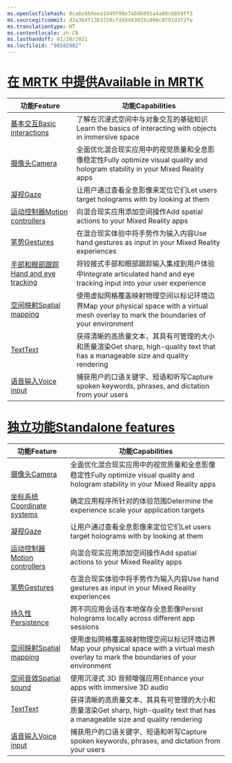 ```yaml
---
ms.openlocfilehash: 8ca6c6b4eea1d49f98e7a04b091a4a08cb859ff3
ms.sourcegitcommit: d3a3b4f13b3728cfdd4d43035c806c0791d3f2fe
ms.translationtype: HT
ms.contentlocale: zh-CN
ms.lasthandoff: 01/20/2021
ms.locfileid: "98582982"
---
```

# <a name="available-in-mrtk"></a>[<span data-ttu-id="04090-101">在 MRTK 中提供</span><span class="sxs-lookup"><span data-stu-id="04090-101">Available in MRTK</span></span>](#tab/mrtk)

|  <span data-ttu-id="04090-102">功能</span><span class="sxs-lookup"><span data-stu-id="04090-102">Feature</span></span>  |  <span data-ttu-id="04090-103">功能</span><span class="sxs-lookup"><span data-stu-id="04090-103">Capabilities</span></span>  |
| --- | --- |
| [<span data-ttu-id="04090-104">基本交互</span><span class="sxs-lookup"><span data-stu-id="04090-104">Basic interactions</span></span>](../unity/mrtk-101.md) | <span data-ttu-id="04090-105">了解在沉浸式空间中与对象交互的基础知识</span><span class="sxs-lookup"><span data-stu-id="04090-105">Learn the basics of interacting with objects in immersive space</span></span> |
| [<span data-ttu-id="04090-106">摄像头</span><span class="sxs-lookup"><span data-stu-id="04090-106">Camera</span></span>](../unity/camera-in-unity.md) | <span data-ttu-id="04090-107">全面优化混合现实应用中的视觉质量和全息影像稳定性</span><span class="sxs-lookup"><span data-stu-id="04090-107">Fully optimize visual quality and hologram stability in your Mixed Reality apps</span></span> |
| [<span data-ttu-id="04090-108">凝视</span><span class="sxs-lookup"><span data-stu-id="04090-108">Gaze</span></span>](../unity/gaze-in-unity.md) | <span data-ttu-id="04090-109">让用户通过查看全息影像来定位它们</span><span class="sxs-lookup"><span data-stu-id="04090-109">Let users target holograms with by looking at them</span></span> |
| [<span data-ttu-id="04090-110">运动控制器</span><span class="sxs-lookup"><span data-stu-id="04090-110">Motion controllers</span></span>](../unity/motion-controllers-in-unity.md) | <span data-ttu-id="04090-111">向混合现实应用添加空间操作</span><span class="sxs-lookup"><span data-stu-id="04090-111">Add spatial actions to your Mixed Reality apps</span></span> |
| [<span data-ttu-id="04090-112">笔势</span><span class="sxs-lookup"><span data-stu-id="04090-112">Gestures</span></span>](../unity/gestures-in-unity.md) | <span data-ttu-id="04090-113">在混合现实体验中将手势作为输入内容</span><span class="sxs-lookup"><span data-stu-id="04090-113">Use hand gestures as input in your Mixed Reality experiences</span></span> |
| [<span data-ttu-id="04090-114">手部和眼部跟踪</span><span class="sxs-lookup"><span data-stu-id="04090-114">Hand and eye tracking</span></span>](../unity/hand-eye-in-unity.md) | <span data-ttu-id="04090-115">将铰接式手部和眼部跟踪输入集成到用户体验中</span><span class="sxs-lookup"><span data-stu-id="04090-115">Integrate articulated hand and eye tracking input into your user experience</span></span> |
| [<span data-ttu-id="04090-116">空间映射</span><span class="sxs-lookup"><span data-stu-id="04090-116">Spatial mapping</span></span>](../unity/spatial-mapping-in-unity.md) | <span data-ttu-id="04090-117">使用虚拟网格覆盖映射物理空间以标记环境边界</span><span class="sxs-lookup"><span data-stu-id="04090-117">Map your physical space with a virtual mesh overlay to mark the boundaries of your environment</span></span> |
| [<span data-ttu-id="04090-118">Text</span><span class="sxs-lookup"><span data-stu-id="04090-118">Text</span></span>](../unity/text-in-unity.md) | <span data-ttu-id="04090-119">获得清晰的高质量文本，其具有可管理的大小和质量渲染</span><span class="sxs-lookup"><span data-stu-id="04090-119">Get sharp, high-quality text that has a manageable size and quality rendering</span></span> |
| [<span data-ttu-id="04090-120">语音输入</span><span class="sxs-lookup"><span data-stu-id="04090-120">Voice input</span></span>](../unity/voice-input-in-unity.md) | <span data-ttu-id="04090-121">捕获用户的口语关键字、短语和听写</span><span class="sxs-lookup"><span data-stu-id="04090-121">Capture spoken keywords, phrases, and dictation from your users</span></span>|

# <a name="standalone-features"></a>[<span data-ttu-id="04090-122">独立功能</span><span class="sxs-lookup"><span data-stu-id="04090-122">Standalone features</span></span>](#tab/standalone)

|  <span data-ttu-id="04090-123">功能</span><span class="sxs-lookup"><span data-stu-id="04090-123">Feature</span></span>  |  <span data-ttu-id="04090-124">功能</span><span class="sxs-lookup"><span data-stu-id="04090-124">Capabilities</span></span>  |
| --- | --- |
| [<span data-ttu-id="04090-125">摄像头</span><span class="sxs-lookup"><span data-stu-id="04090-125">Camera</span></span>](../unity/camera-in-unity.md) | <span data-ttu-id="04090-126">全面优化混合现实应用中的视觉质量和全息影像稳定性</span><span class="sxs-lookup"><span data-stu-id="04090-126">Fully optimize visual quality and hologram stability in your Mixed Reality apps</span></span> |
| [<span data-ttu-id="04090-127">坐标系统</span><span class="sxs-lookup"><span data-stu-id="04090-127">Coordinate systems</span></span>](../unity/coordinate-systems-in-unity.md) | <span data-ttu-id="04090-128">确定应用程序所针对的体验范围</span><span class="sxs-lookup"><span data-stu-id="04090-128">Determine the experience scale your application targets</span></span> |
| [<span data-ttu-id="04090-129">凝视</span><span class="sxs-lookup"><span data-stu-id="04090-129">Gaze</span></span>](../unity/gaze-in-unity.md) | <span data-ttu-id="04090-130">让用户通过查看全息影像来定位它们</span><span class="sxs-lookup"><span data-stu-id="04090-130">Let users target holograms with by looking at them</span></span> |
| [<span data-ttu-id="04090-131">运动控制器</span><span class="sxs-lookup"><span data-stu-id="04090-131">Motion controllers</span></span>](../unity/motion-controllers-in-unity.md) | <span data-ttu-id="04090-132">向混合现实应用添加空间操作</span><span class="sxs-lookup"><span data-stu-id="04090-132">Add spatial actions to your Mixed Reality apps</span></span> |
| [<span data-ttu-id="04090-133">笔势</span><span class="sxs-lookup"><span data-stu-id="04090-133">Gestures</span></span>](../unity/gestures-in-unity.md) | <span data-ttu-id="04090-134">在混合现实体验中将手势作为输入内容</span><span class="sxs-lookup"><span data-stu-id="04090-134">Use hand gestures as input in your Mixed Reality experiences</span></span> |
| [<span data-ttu-id="04090-135">持久性</span><span class="sxs-lookup"><span data-stu-id="04090-135">Persistence</span></span>](../unity/persistence-in-unity.md) | <span data-ttu-id="04090-136">跨不同应用会话在本地保存全息影像</span><span class="sxs-lookup"><span data-stu-id="04090-136">Persist holograms locally across different app sessions</span></span> |
| [<span data-ttu-id="04090-137">空间映射</span><span class="sxs-lookup"><span data-stu-id="04090-137">Spatial mapping</span></span>](../unity/spatial-mapping-in-unity.md) | <span data-ttu-id="04090-138">使用虚拟网格覆盖映射物理空间以标记环境边界</span><span class="sxs-lookup"><span data-stu-id="04090-138">Map your physical space with a virtual mesh overlay to mark the boundaries of your environment</span></span> |
| [<span data-ttu-id="04090-139">空间音效</span><span class="sxs-lookup"><span data-stu-id="04090-139">Spatial sound</span></span>](../unity/spatial-sound-in-unity.md) | <span data-ttu-id="04090-140">使用沉浸式 3D 音频增强应用</span><span class="sxs-lookup"><span data-stu-id="04090-140">Enhance your apps with immersive 3D audio</span></span> |
| [<span data-ttu-id="04090-141">Text</span><span class="sxs-lookup"><span data-stu-id="04090-141">Text</span></span>](../unity/text-in-unity.md) | <span data-ttu-id="04090-142">获得清晰的高质量文本，其具有可管理的大小和质量渲染</span><span class="sxs-lookup"><span data-stu-id="04090-142">Get sharp, high-quality text that has a manageable size and quality rendering</span></span> |
| [<span data-ttu-id="04090-143">语音输入</span><span class="sxs-lookup"><span data-stu-id="04090-143">Voice input</span></span>](../unity/voice-input-in-unity.md) | <span data-ttu-id="04090-144">捕获用户的口语关键字、短语和听写</span><span class="sxs-lookup"><span data-stu-id="04090-144">Capture spoken keywords, phrases, and dictation from your users</span></span>|